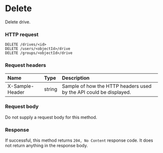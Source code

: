 # Delete

Delete drive.
### HTTP request
```http
DELETE /drives/<id>
DELETE /users/<objectId>/drive
DELETE /groups/<objectId>/drive

```
### Request headers
| Name       | Type | Description|
|:---------------|:--------|:----------|
| X-Sample-Header  | string  | Sample of how the HTTP headers used by the API could be displayed.|

### Request body
Do not supply a request body for this method.


### Response
If successful, this method returns `204, No Content` response code. It does not return anything in the response body.

<!-- uuid: 028c2f1a-410c-4e95-9083-d09a4da04431\n2015-10-09 15:13:08 UTC -->